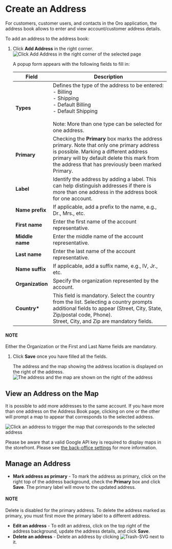 <a id="user-guide-getting-started-address-book"></a>

# Create an Address

<!-- begin -->

For customers, customer users, and contacts in the Oro application, the address book allows to enter and view account/customer address details.

To add an address to the address book:

1. Click **Add Address** in the right corner.
   ![Click Add Address in the right corner of the selected page](user/img/customers/customers/acc_add_address.png)

   A popup form appears with the following fields to fill in:

   | Field            | Description                                                                                                                                                                                                                            |
   |------------------|----------------------------------------------------------------------------------------------------------------------------------------------------------------------------------------------------------------------------------------|
   | **Types**        | Defines the type of the address to be entered:<br/>- Billing<br/>- Shipping<br/>- Default Billing<br/>- Default Shipping<br/><br/>Note: More than one type can be selected for one address.                                            |
   | **Primary**      | Checking the **Primary** box marks the address primary. Note that only one primary address is possible. Marking a different address primary will by default delete this mark from the address that has previously been marked Primary. |
   | **Label**        | Identify the address by adding a label. This can help distinguish addresses if there is more than one address in the address book for one account.                                                                                     |
   | **Name prefix**  | If applicable, add a prefix to the name, e.g., Dr., Mrs., etc.                                                                                                                                                                         |
   | **First name**   | Enter the first name of the account representative.                                                                                                                                                                                    |
   | **Middle name**  | Enter the middle name of the account representative.                                                                                                                                                                                   |
   | **Last name**    | Enter the last name of the account representative.                                                                                                                                                                                     |
   | **Name suffix**  | If applicable, add a suffix name, e.g., IV, Jr., etc.                                                                                                                                                                                  |
   | **Organization** | Specify the organization represented by the account.                                                                                                                                                                                   |
   | **Country\***    | This field is mandatory. Select the country from the list. Selecting a country prompts additional fields to appear (Street, City, State, Zip/postal code, Phone).<br/>Street, City, and Zip are mandatory fields.                      |

#### NOTE
Either the Organization or the First and Last Name fields are mandatory.

1. Click **Save** once you have filled all the fields.

   The address and the map showing the address location is displayed on the right of the address.
   ![The address and the map are shown on the right of the address](user/img/customers/customers/acc_address_saved.png)

## View an Address on the Map

It is possible to add more addresses to the same account. If you have more than one address on the Address Book page, clicking on one or the other will prompt a map to appear that corresponds to the selected address.

![Click an address to trigger the map that corresponds to the selected address](user/img/customers/customers/acc_address_correspondin_map.png)

Please be aware that a valid Google API key is required to display maps in the storefront. Please see [the back-office settings](../../system/configuration/system/integrations/google-settings/google-integration.md#system-configuration-integrations-google) for more information.

## Manage an Address

* **Mark address as primary** - To mark the address as primary, click <i class="fa fa-edit fa-lg" aria-hidden="true"></i> on the right top of the address background, check the **Primary** box and click **Save**. The primary label will move to the updated address.

#### NOTE
Delete is disabled for the primary address. To delete the address marked as primary, you must first move the primary label to a different address.

* **Edit an address** - To edit an address, click <i class="fa fa-edit fa-lg" aria-hidden="true"></i> on the top right of the address background, update the address details, and click **Save**.
* **Delete an address** - Delete an address by clicking ![Trash-SVG](_themes/sphinx_rtd_theme/static/svg-icons/trash.svg) next to it.

<!-- finish -->
<!-- fa-bars = fa-navicon -->
<!-- Ic Tiles is used as Set As Default in saved views, and as tiles in display layout options -->
<!-- IcPencil refers to Rename in Commerce and Inline Editing in CRM -->
<!-- Check mark in the square. -->
<!-- SortDesc is also used as drop-down arrow -->
<!-- A -->
<!-- B -->
<!-- C -->
<!-- D -->
<!-- E -->
<!-- F -->
<!-- G -->
<!-- H -->
<!-- I -->
<!-- L -->
<!-- M -->
<!-- P -->
<!-- R -->
<!-- S -->
<!-- T -->
<!-- U -->
<!-- Z -->

